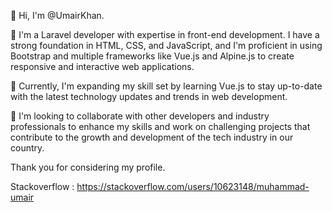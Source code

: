 👋 Hi, I'm @UmairKhan.

👀 I'm a Laravel developer with expertise in front-end development. I have a strong foundation in HTML, CSS, and JavaScript, and I'm proficient in using Bootstrap and multiple frameworks like Vue.js and Alpine.js to create responsive and interactive web applications.

🌱 Currently, I'm expanding my skill set by learning Vue.js to stay up-to-date with the latest technology updates and trends in web development.

💞️ I'm looking to collaborate with other developers and industry professionals to enhance my skills and work on challenging projects that contribute to the growth and development of the tech industry in our country.

Thank you for considering my profile.

Stackoverflow : https://stackoverflow.com/users/10623148/muhammad-umair

